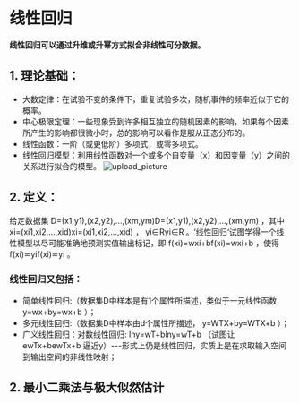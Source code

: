 

      
# 线性回归
**线性回归可以通过升维或升幂方式拟合非线性可分数据。**
## 1. 理论基础：
* 大数定律：在试验不变的条件下，重复试验多次，随机事件的频率近似于它的概率。
* 中心极限定理：一些现象受到许多相互独立的随机因素的影响，如果每个因素所产生的影响都很微小时，总的影响可以看作是服从正态分布的。
* 线性函数：一阶（或更低阶）多项式，或零多项式。
* 线性回归模型：利用线性函数对一个或多个自变量（x）和因变量（y）之间的关系进行拟合的模型。
![upload_picture](https://github.com/wangjiaxin24/machine_learning-52/blob/master/upload_picture/linear_1.png?raw=true)
## 2. 定义：
  给定数据集 D=(x1,y1),(x2,y2),...,(xm,ym)D=(x1,y1),(x2,y2),...,(xm,ym) ，其中 xi=(xi1,xi2,...,xid)xi=(xi1,xi2,...,xid) ， yi∈Ryi∈R 。‘线性回归‘试图学得一个线性模型以尽可能准确地预测实值输出标记，即 f(xi)=wxi+bf(xi)=wxi+b ，使得 f(xi)⋍yif(xi)⋍yi 。
### 线性回归又包括： 
* 简单线性回归:（数据集D中样本是有1个属性所描述，类似于一元线性函数 y=wx+by=wx+b ）；
* 多元线性回归:（数据集D中样本由d个属性所描述， y=WTX+by=WTX+b ）；
* 广义线性回归：对数线性回归:  lny=wT+bln⁡y=wT+b （试图让 ewTx+bewTx+b 逼近y）---形式上仍是线性回归，实质上是在求取输入空间到输出空间的非线性映射；
## 2. 最小二乘法与极大似然估计




